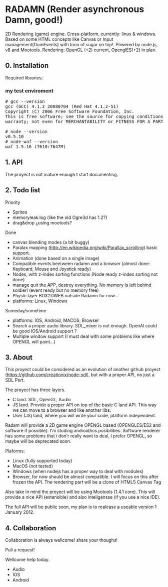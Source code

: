 # RADAMN (Render asynchronous Damn, good!)
2D Rendering (game) engine. Cross-platform, currently: linux & windows. Based on some HTML concepts like Canvas or Input management(DomEvents) with toon of sugar on top!. Powered by node.js, v8 and Mootools. Rendering: OpenGL (+2) current, OpenglES(+2) in plan.

## 0. Installation

Required libraries:



### my test enviroment

<pre># gcc --version
gcc (GCC) 4.1.2 20080704 (Red Hat 4.1.2-51)
Copyright (C) 2006 Free Software Foundation, Inc.
This is free software; see the source for copying conditions.  There is NO
warranty; not even for MERCHANTABILITY or FITNESS FOR A PARTICULAR PURPOSE.

# node --version
v0.5.10
# node-waf --version
waf 1.5.16 (7610:7647M)</pre>

## 1. API

The proyect is not mature enough t start documenting.

## 2. Todo list

Priority

* Sprites
* memoryleak.log (like the old Ogre3d has 1.2?)
* drag&drop ¿using mootools?

Done

* canvas blending modes (a bit buggy)
* Paralax mapping (http://en.wikipedia.org/wiki/Parallax_scrolling) basic support.
* Animation (done based on a single image)
* Compatible events beetween radamn and a browser (almost done: Keyboard, Mouse and Joystick ready)
* Nodes, with z-index sorting functions (Node ready z-index sorting not done)
* manage quit the APP, destroy everything. No memory is left behind soldier! (event ready but no memory free)
* Physic layer BOX2DWEB outside Radamn for now...
* platforms: Linux, Windows

Someday/sometime

* platforms: IOS, Android, MACOS, Browser
* Search a proper audio library. SDL_mixer is not enough. OpenAl could be good IOS/Android support ?
* Multiple window support (I must deal with some problems like where OPENGL will paint...)


## 3. About

This proyect could be considered as an evolution of another github proyect (https://github.com/creationix/node-sdl), but with a proper API, no just a SDL Port.

The proyect has three layers.

* C land. SDL, OpenGL, Audio
* JS land. Provide a proper API on top of the basic C land API. This way we can move to a browser and like another libs.
* User (JS) land, where you will write your code, platform independent.

Radam will provide a 2D game engine OPENGL based (OPENGLES/ES2 and software if possible). I'm studing android/ios posibilities.
Software renderer has some problems that i don'r really want to deal, I prefer OPENGL, so maybe will be deprecated soon.

Plaforms:

* Linux (fully supported today)
* MacOS (not tested)
* Windows (when nodejs has a proper way to deal with modules)
* Browser, for now should be almost compatible. I will focus on this after frozen the API. The rendering part will be a clone of HTML5 Canvas Tag

Also take in mind the proyect will be using Mootools (1.4.1 core). This will provide a nice API (extensible) and also inteligensse (if you use a nice IDE).

The full API will be public soon, my plan is to realease a useable version 1 January 2012.


## 4. Collaboration

Collaboration is always wellcome! share your thoughs!

Pull a request!

Wellcome help today.

* Audio
* IOS
* Android